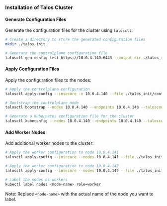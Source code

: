 ### Installation of Talos Cluster

#### Generate Configuration Files

Generate the configuration files for the cluster using `talosctl`:
```bash
# Create a directory to store the generated configuration files
mkdir ./talos_init

# Generate the controlplane configuration file
talosctl gen config test https://10.0.4.140:6443 --output-dir ./talos_init
```

#### Apply Configuration Files

Apply the configuration files to the nodes:
```bash
# Apply the controlplane configuration
talosctl apply-config --insecure -n 10.0.4.140 --file ./talos_init/controlplane.yaml

# Bootstrap the controlplane node
talosctl bootstrap --nodes 10.0.4.140 --endpoints 10.0.4.140 --talosconfig=./talos_init/talosconfig

# Generate a Kubernetes configuration file for the cluster
talosctl kubeconfig --nodes 10.0.4.140 --endpoints 10.0.4.140 --talosconfig=./talos_init/talosconfig
```

#### Add Worker Nodes

Add additional worker nodes to the cluster:
```bash
# Apply the worker configuration to node 10.0.4.141
talosctl apply-config --insecure --nodes 10.0.4.141 --file ./talos_init/worker.yaml -e 10.0.4.140

# Apply the worker configuration to node 10.0.4.142
talosctl apply-config --insecure --nodes 10.0.4.142 --file ./talos_init/worker.yaml -e 10.0.4.140

# Label the nodes as workers
kubectl label nodes <node-name> role=worker
```

Note: Replace `<node-name>` with the actual name of the node you want to label.